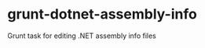 grunt-dotnet-assembly-info
==========================

Grunt task for editing .NET assembly info files
